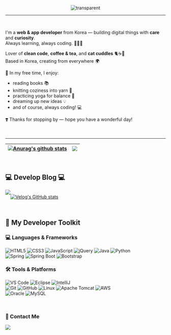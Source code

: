 <div align=center>
 
![transparent](https://capsule-render.vercel.app/api?type=transparent&fontColor=3B6790&text=Hello%20World!&height=150&fontSize=60&desc=👋%20Welcome%20to%20My%20GitHub%20Profile!&descAlignY=75&descAlign=60)

</div>


 
<div align="left">





-------

<br/>
<div>

I'm a **web & app developer** from Korea — building digital things with **care** and **curiosity**.  
Always learning, always coding. 👩‍💻✨

Lover of **clean code**, **coffee & tea**, and **cat cuddles** 🐈☕🍵  
Based in Korea, creating from everywhere 🌍  

🧶 In my free time, I enjoy:  
- reading books 📚  
- knitting coziness into yarn 🧶  
- practicing yoga for balance 🧘  
- dreaming up new ideas 💡
- and of course, always coding! 💻

❣️ Thanks for stopping by — hope you have a wonderful day!


</div><br/>

---

<div>


 | <a href="https://github.com/CHeessoo/github-readme-stats"><img align="center" src="https://github-readme-stats.vercel.app/api?username=CHeessoo&show_icons=true&include_all_commits=true&theme=buefy&hide_border=true" alt="Anurag's github stats" /></a> | <a href="https://github.com/CHeessoo/github-readme-stats"><img align="center" src="https://github-readme-stats.vercel.app/api/top-langs/?username=CHeessoo&layout=compact&theme=buefy&hide_border=true" /></a> |
| ------------- | ------------- |
 

</div><br/>

## 💻 Develop Blog 💻
<div style="display:flex; flex-direction:row;">
    <a href="https://velog.io/@gabriela"><img src="https://img.shields.io/badge/Velog-11B48A?style=flat&logo=Vimeo&logoColor=white&link=https://velog.io/@gabriela"/></a>
  
[![Velog's GitHub stats](https://velog-readme-stats.vercel.app/api?name=gabriela)](https://velog.io/@gabriela)
</div><br>





## 🚀 My Developer Toolkit

### 💻 Languages & Frameworks  
![HTML5](https://img.shields.io/badge/html5-E34F26?style=flat&logo=html5&logoColor=white)
![CSS3](https://img.shields.io/badge/css-1572B6?style=flat&logo=css3&logoColor=white)
![JavaScript](https://img.shields.io/badge/javascript-F7DF1E?style=flat&logo=javascript&logoColor=black)
![jQuery](https://img.shields.io/badge/JQuery-0769AD?style=flat&logo=jquery&logoColor=white)
![Java](https://img.shields.io/badge/Java-007396?style=flat&logo=Conda-Forge&logoColor=white)
![Python](https://img.shields.io/badge/Python-3776AB?style=flat&logo=Python&logoColor=white)  
![Spring](https://img.shields.io/badge/Spring-6DB33F?style=flat&logo=spring&logoColor=white)
![Spring Boot](https://img.shields.io/badge/Spring%20Boot-6DB33F?style=flat&logo=spring-boot&logoColor=white)
![Bootstrap](https://img.shields.io/badge/bootstrap-7952B3?style=flat&logo=bootstrap&logoColor=white)

### 🛠️ Tools & Platforms  
![VS Code](https://img.shields.io/badge/VSCode-007ACC?style=flat&logo=VisualStudioCode&logoColor=white)
![Eclipse](https://img.shields.io/badge/Eclipse%20IDE-2C2255?style=flat&logo=eclipse-ide&logoColor=white)
![IntelliJ](https://img.shields.io/badge/IntelliJ%20IDEA-000000?style=flat&logo=intellijidea&logoColor=white)  
![Git](https://img.shields.io/badge/Git-F05032?style=flat&logo=git&logoColor=white)
![GitHub](https://img.shields.io/badge/GitHub-181717?style=flat&logo=github&logoColor=white)
![Linux](https://img.shields.io/badge/linux-FCC624?style=flat&logo=linux&logoColor=black)
![Apache Tomcat](https://img.shields.io/badge/apache%20tomcat-F8DC75?style=flat&logo=apachetomcat&logoColor=black)
![AWS](https://img.shields.io/badge/Amazon%20AWS-232F3E?style=flat&logo=amazonwebservices&logoColor=white)  
![Oracle](https://img.shields.io/badge/oracle-F80000?style=flat&logo=oracle&logoColor=white)
![MySQL](https://img.shields.io/badge/mysql-4479A1?style=flat&logo=mysql&logoColor=white)

</div><br/>
  
<!-- Contact -->
### 📧 Contact Me

<div>
  <a href="mailto:gabycho41@gmail.com"><img src="https://img.shields.io/badge/Gmail-d14836?style=flat&logo=Gmail&logoColor=white&link=gabycho41@gmail.com"/>
</div>


<!--
**CHeessoo/CHeessoo** is a ✨ _special_ ✨ repository because its `README.md` (this file) appears on your GitHub profile.

Here are some ideas to get you started:

- 🔭 I’m currently working on ...
- 🌱 I’m currently learning ...
- 👯 I’m looking to collaborate on ...
- 🤔 I’m looking for help with ...
- 💬 Ask me about ...
- 📫 How to reach me: ...
- 😄 Pronouns: ...
- ⚡ Fun fact: ...
-->

